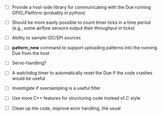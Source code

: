 - [ ] Provide a host-side library for communicating with the Due running GPIO_Platform (probably in python)
- [ ] Should be more easily possible to count timer ticks in a time period (e.g., some airflow sensors output their throughput in ticks)
- [ ] Ability to sample I2C/SPI sources
- [ ] **pattern_new** command to support uploading patterns into the running Due from the host
- [ ] Servo-handling?

- [ ] A watchdog timer to automatically reset the Due if the code crashes would be useful
- [ ] Investigate if oversampling is a useful filter

- [ ] Use more C++ features for structuring code instead of C style
- [ ] Clean up the code, improve error handling, the usual
